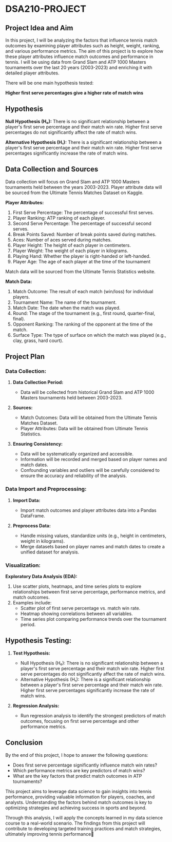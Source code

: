 # DSA210-PROJECT

## Project Idea and Aim
In this project, I will be analyzing the factors that influence tennis match outcomes by examining player attributes such as height, weight, ranking, and various performance metrics. The aim of this project is to explore how these player attributes influence match outcomes and performance in tennis. I will be using data from Grand Slam and ATP 1000 Masters tournaments over the last 20 years (2003-2023) and enriching it with detailed player attributes.

There will be one main hypothesis tested:

**Higher first serve percentages give a higher rate of match wins**

## Hypothesis
**Null Hypothesis (H₀):** There is no significant relationship between a player's first serve percentage and their match win rate. Higher first serve percentages do not significantly affect the rate of match wins.

**Alternative Hypothesis (H₁):** There is a significant relationship between a player's first serve percentage and their match win rate. Higher first serve percentages significantly increase the rate of match wins.

## Data Collection and Sources
Data collection will focus on Grand Slam and ATP 1000 Masters tournaments held between the years 2003-2023.
Player attribute data will be sourced from the Ultimate Tennis Matches Dataset on Kaggle.

**Player Attributes:**

1. First Serve Percentage: The percentage of successful first serves.
2. Player Ranking: ATP ranking of each player.
3. Second Serve Percentage: The percentage of successful second serves.
4. Break Points Saved: Number of break points saved during matches.
5. Aces: Number of aces served during matches.
6. Player Height: The height of each player in centimeters.
7. Player Weight: The weight of each player in kilograms.
8. Playing Hand: Whether the player is right-handed or left-handed.
9. Player Age: The age of each player at the time of the tournament

Match data will be sourced from the Ultimate Tennis Statistics website.

**Match Data:**

1. Match Outcome: The result of each match (win/loss) for individual players.
2. Tournament Name: The name of the tournament.
3. Match Date: The date when the match was played.
4. Round: The stage of the tournament (e.g., first round, quarter-final, final).
5. Opponent Ranking: The ranking of the opponent at the time of the match.
6. Surface Type: The type of surface on which the match was played (e.g., clay, grass, hard court).

## Project Plan
### Data Collection:
1. **Data Collection Period:**
   - Data will be collected from historical Grand Slam and ATP 1000 Masters tournaments held between 2003-2023.

2. **Sources:**
   - Match Outcomes: Data will be obtained from the Ultimate Tennis Matches Dataset.
   - Player Attributes: Data will be obtained from Ultimate Tennis Statistics.

3. **Ensuring Consistency:**
   - Data will be systematically organized and accessible.
   - Information will be recorded and merged based on player names and match dates.
   - Confounding variables and outliers will be carefully considered to ensure the accuracy and reliability of the analysis.

### Data Import and Preprocessing:
1. **Import Data:**
   - Import match outcomes and player attributes data into a Pandas DataFrame.

2. **Preprocess Data:**
   - Handle missing values, standardize units (e.g., height in centimeters, weight in kilograms).
   - Merge datasets based on player names and match dates to create a unified dataset for analysis.

### Visualization:
**Exploratory Data Analysis (EDA):**
1. Use scatter plots, heatmaps, and time series plots to explore relationships between first serve percentage, performance metrics, and match outcomes.
2. Examples include:
   - Scatter plot of first serve percentage vs. match win rate.
   - Heatmap showing correlations between all variables.
   - Time series plot comparing performance trends over the tournament period.

## Hypothesis Testing:
1. **Test Hypothesis:**
   - Null Hypothesis (H₀): There is no significant relationship between a player's first serve percentage and their match win rate. Higher first serve percentages do not significantly affect the rate of match wins.
   - Alternative Hypothesis (H₁): There is a significant relationship between a player's first serve percentage and their match win rate. Higher first serve percentages significantly increase the rate of match wins.

2. **Regression Analysis:**
   - Run regression analysis to identify the strongest predictors of match outcomes, focusing on first serve percentage and other performance metrics.

## Conclusion
By the end of this project, I hope to answer the following questions:
- Does first serve percentage significantly influence match win rates?
- Which performance metrics are key predictors of match wins?
- What are the key factors that predict match outcomes in ATP tournaments?

This project aims to leverage data science to gain insights into tennis performance, providing valuable information for players, coaches, and analysts. Understanding the factors behind match outcomes is key to optimizing strategies and achieving success in sports and beyond.

Through this analysis, I will apply the concepts learned in my data science course to a real-world scenario. The findings from this project will contribute to developing targeted training practices and match strategies, ultimately improving tennis performance🎾
